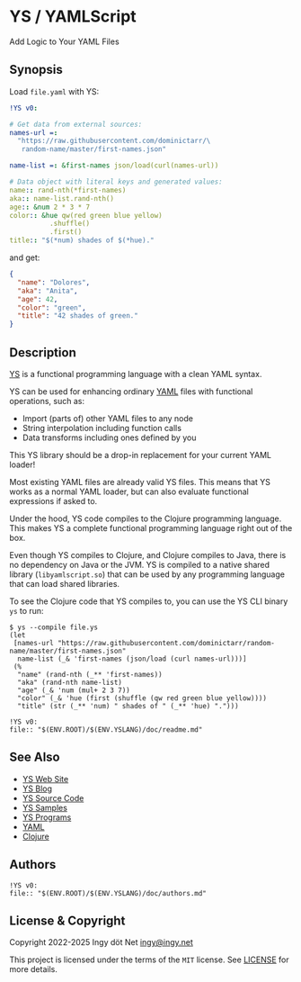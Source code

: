 YS / YAMLScript
===============

Add Logic to Your YAML Files


## Synopsis

Load `file.yaml` with YS:
```yaml
!YS v0:

# Get data from external sources:
names-url =:
  "https://raw.githubusercontent.com/dominictarr/\
   random-name/master/first-names.json"

name-list =: &first-names json/load(curl(names-url))

# Data object with literal keys and generated values:
name:: rand-nth(*first-names)
aka:: name-list.rand-nth()
age:: &num 2 * 3 * 7
color:: &hue qw(red green blue yellow)
          .shuffle()
          .first()
title:: "$(*num) shades of $(*hue)."
```

and get:
```json
{
  "name": "Dolores",
  "aka": "Anita",
  "age": 42,
  "color": "green",
  "title": "42 shades of green."
}
```


## Description

[YS](https://yamlscript.org) is a functional programming language with a clean
YAML syntax.

YS can be used for enhancing ordinary [YAML](https://yaml.org) files with
functional operations, such as:

* Import (parts of) other YAML files to any node
* String interpolation including function calls
* Data transforms including ones defined by you

This YS library should be a drop-in replacement for your current YAML loader!

Most existing YAML files are already valid YS files.
This means that YS works as a normal YAML loader, but can also evaluate
functional expressions if asked to.

Under the hood, YS code compiles to the Clojure programming language.
This makes YS a complete functional programming language right out of the box.

Even though YS compiles to Clojure, and Clojure compiles to Java, there is no
dependency on Java or the JVM.
YS is compiled to a native shared library (`libyamlscript.so`) that can be used
by any programming language that can load shared libraries.

To see the Clojure code that YS compiles to, you can use the YS
CLI binary `ys` to run:

```text
$ ys --compile file.ys
(let
 [names-url "https://raw.githubusercontent.com/dominictarr/random-name/master/first-names.json"
  name-list (_& 'first-names (json/load (curl names-url)))]
 (%
  "name" (rand-nth (_** 'first-names))
  "aka" (rand-nth name-list)
  "age" (_& 'num (mul+ 2 3 7))
  "color" (_& 'hue (first (shuffle (qw red green blue yellow))))
  "title" (str (_** 'num) " shades of " (_** 'hue) ".")))
```

```markys:include
!YS v0:
file:: "$(ENV.ROOT)/$(ENV.YSLANG)/doc/readme.md"
```


## See Also

* [YS Web Site](https://yamlscript.org)
* [YS Blog](https://yamlscript.org/blog)
* [YS Source Code](https://github.com/yaml/yamlscript)
* [YS Samples](https://github.com/yaml/yamlscript/tree/main/sample)
* [YS Programs](https://rosettacode.org/wiki/Category:YAMLScript)
* [YAML](https://yaml.org)
* [Clojure](https://clojure.org)


## Authors

```markys:include
!YS v0:
file:: "$(ENV.ROOT)/$(ENV.YSLANG)/doc/authors.md"
```


## License & Copyright

Copyright 2022-2025 Ingy döt Net <ingy@ingy.net>

This project is licensed under the terms of the `MIT` license.
See [LICENSE](https://github.com/yaml/yamlscript/blob/main/License) for
more details.
